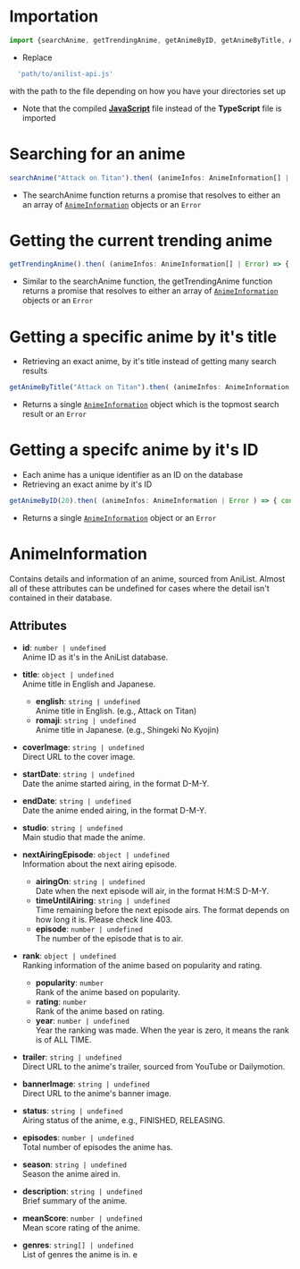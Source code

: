 # Importation
```typescript
import {searchAnime, getTrendingAnime, getAnimeByID, getAnimeByTitle, AnimeInformation} from 'path/to/anilist-api.js';
```
- Replace
```typescript
  'path/to/anilist-api.js' 
```
with the path to the file depending on how you have your directories set up
- Note that the compiled [**JavaScript**](https://github.com/DavidManga254/DarkHArvest/blob/anilist-api/anilist-api/anilist-api.js) file instead of the **TypeScript** file is imported
  
# Searching for an anime
```typescript
searchAnime("Attack on Titan").then( (animeInfos: AnimeInformation[] | Error ) => { console.log(animeInfos) } );
```
- The searchAnime function returns a promise that resolves to either an an array of [`AnimeInformation`](#animeinformation) objects or an `Error`
  
# Getting the current trending anime
```typescript
getTrendingAnime().then( (animeInfos: AnimeInformation[] | Error) => { console.log(animeInfos) } );
```
- Similar to the searchAnime function, the getTrendingAnime function returns a promise that resolves to either an array of [`AnimeInformation`](#animeinformation) objects or an `Error`
  
# Getting a specific anime by it's title
- Retrieving an exact anime, by it's title instead of getting many search results
```typescript
getAnimeByTitle("Attack on Titan").then( (animeInfos: AnimeInformation | Error ) => { console.log(animeInfos) } );
```
- Returns a single [`AnimeInformation`](#animeinformation) object which is the topmost search result or an `Error`
  
# Getting a specifc anime by it's ID
- Each anime has a unique identifier as an ID on the database
- Retrieving an exact anime by it's ID
```typescript
getAnimeByID(20).then( (animeInfos: AnimeInformation | Error ) => { console.log(animeInfos) } );
```
- Returns a single [`AnimeInformation`](#animeinformation) object or an `Error`

# AnimeInformation

Contains details and information of an anime, sourced from AniList. Almost all of these attributes can be undefined for cases where the detail isn't contained in their database.

## Attributes

- **id**: `number | undefined`\
  Anime ID as it's in the AniList database.

- **title**: `object | undefined`\
  Anime title in English and Japanese.
  - **english**: `string | undefined`\
    Anime title in English. (e.g., Attack on Titan)
  - **romaji**: `string | undefined`\
    Anime title in Japanese. (e.g., Shingeki No Kyojin)

- **coverImage**: `string | undefined`\
  Direct URL to the cover image.

- **startDate**: `string | undefined`\
  Date the anime started airing, in the format D-M-Y.

- **endDate**: `string | undefined`\
  Date the anime ended airing, in the format D-M-Y.

- **studio**: `string | undefined`\
  Main studio that made the anime.

- **nextAiringEpisode**: `object | undefined`\
  Information about the next airing episode.
  - **airingOn**: `string | undefined`\
    Date when the next episode will air, in the format H:M:S D-M-Y.
  - **timeUntilAiring**: `string | undefined`\
    Time remaining before the next episode airs. The format depends on how long it is. Please check line 403.
  - **episode**: `number | undefined`\
    The number of the episode that is to air.

- **rank**: `object | undefined`\
  Ranking information of the anime based on popularity and rating.
  - **popularity**: `number`\
    Rank of the anime based on popularity.
  - **rating**: `number`\
    Rank of the anime based on rating.
  - **year**: `number | undefined`\
    Year the ranking was made. When the year is zero, it means the rank is of ALL TIME.

- **trailer**: `string | undefined`\
  Direct URL to the anime's trailer, sourced from YouTube or Dailymotion.

- **bannerImage**: `string | undefined`\
  Direct URL to the anime's banner image.

- **status**: `string | undefined`\
  Airing status of the anime, e.g., FINISHED, RELEASING.

- **episodes**: `number | undefined`\
  Total number of episodes the anime has.

- **season**: `string | undefined`\
  Season the anime aired in.

- **description**: `string | undefined`\
  Brief summary of the anime.

- **meanScore**: `number | undefined`\
  Mean score rating of the anime.

- **genres**: `string[] | undefined`\
  List of genres the anime is in.
e

